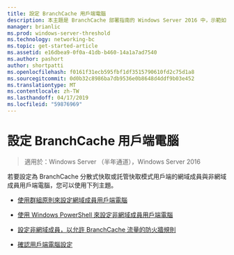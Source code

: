```yaml
---
title: 設定 BranchCache 用戶端電腦
description: 本主題是 BranchCache 部署指南的 Windows Server 2016 中，示範如何以最佳化 WAN 頻寬使用量，在分公司的分散式和裝載式快取模式部署 BranchCache 的一部分
manager: brianlic
ms.prod: windows-server-threshold
ms.technology: networking-bc
ms.topic: get-started-article
ms.assetid: e16dbea9-0f0a-41db-b460-14a1a7ad7540
ms.author: pashort
author: shortpatti
ms.openlocfilehash: f0161f31ecb595fbf1df3515790610fd2c75d1a8
ms.sourcegitcommit: 0d0b32c8986ba7db9536e0b8648d4ddf9b03e452
ms.translationtype: MT
ms.contentlocale: zh-TW
ms.lasthandoff: 04/17/2019
ms.locfileid: "59876969"
---
```

# <a name="configure-branchcache-client-computers"></a>設定 BranchCache 用戶端電腦

>適用於：Windows Server （半年通道），Windows Server 2016

若要設定為 BranchCache 分散式快取或託管快取模式用戶端的網域成員與非網域成員用戶端電腦，您可以使用下列主題。  
  
-   [使用群組原則來設定網域成員用戶端電腦](../../branchcache/deploy/Use-Group-Policy-to-Configure-Domain-Member-Client-Computers.md)  
  
-   [使用 Windows PowerShell 來設定非網域成員用戶端電腦](../../branchcache/deploy/Use-Windows-PowerShell-to-Configure-Non-Domain-Member-Client-Computers.md)  
  
-   [設定非網域成員，以允許 BranchCache 流量的防火牆規則](../../branchcache/deploy/Configure-Firewall-Rules-for-Non-Domain-Members-to-Allow-BranchCache-Traffic.md)  
  
-   [確認用戶端電腦設定](../../branchcache/deploy/Verify-Client-Computer-Settings.md)  
  


